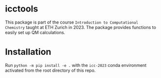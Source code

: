 # icctools

This package is part of the course `Introduction to Computational Chemistry` taught at ETH Zurich in 2023. The package provides functions to easily set up QM calculations.

# Installation

Run `python -m pip install -e .` with the `icc-2023` conda environment activated from the root directory of this repo.

